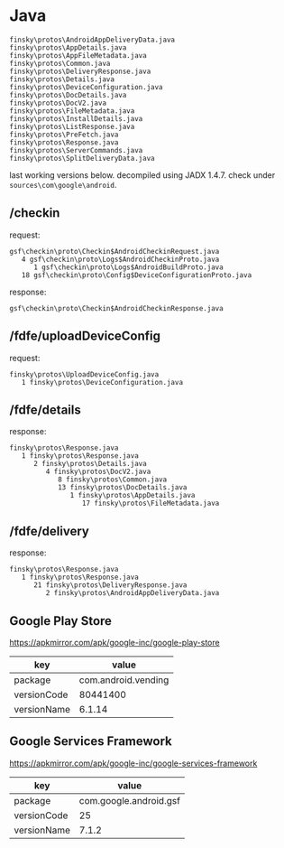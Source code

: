 # Java

~~~
finsky\protos\AndroidAppDeliveryData.java
finsky\protos\AppDetails.java
finsky\protos\AppFileMetadata.java
finsky\protos\Common.java
finsky\protos\DeliveryResponse.java
finsky\protos\Details.java
finsky\protos\DeviceConfiguration.java
finsky\protos\DocDetails.java
finsky\protos\DocV2.java
finsky\protos\FileMetadata.java
finsky\protos\InstallDetails.java
finsky\protos\ListResponse.java
finsky\protos\PreFetch.java
finsky\protos\Response.java
finsky\protos\ServerCommands.java
finsky\protos\SplitDeliveryData.java
~~~

last working versions below. decompiled using JADX 1.4.7. check under
`sources\com\google\android`.

## /checkin

request:

~~~
gsf\checkin\proto\Checkin$AndroidCheckinRequest.java
   4 gsf\checkin\proto\Logs$AndroidCheckinProto.java
      1 gsf\checkin\proto\Logs$AndroidBuildProto.java
   18 gsf\checkin\proto\Config$DeviceConfigurationProto.java
~~~

response:

~~~
gsf\checkin\proto\Checkin$AndroidCheckinResponse.java
~~~

## /fdfe/uploadDeviceConfig

request:

~~~
finsky\protos\UploadDeviceConfig.java
   1 finsky\protos\DeviceConfiguration.java
~~~

## /fdfe/details

response:

~~~
finsky\protos\Response.java
   1 finsky\protos\Response.java
      2 finsky\protos\Details.java
         4 finsky\protos\DocV2.java
            8 finsky\protos\Common.java
            13 finsky\protos\DocDetails.java
               1 finsky\protos\AppDetails.java
                  17 finsky\protos\FileMetadata.java
~~~

## /fdfe/delivery

response:

~~~
finsky\protos\Response.java
   1 finsky\protos\Response.java
      21 finsky\protos\DeliveryResponse.java
         2 finsky\protos\AndroidAppDeliveryData.java
~~~

## Google Play Store

https://apkmirror.com/apk/google-inc/google-play-store

key             | value
----------------|--------------------
package         | com.android.vending
versionCode     | 80441400
versionName     | 6.1.14

## Google Services Framework

https://apkmirror.com/apk/google-inc/google-services-framework

key         | value
------------|-----------------------
package     | com.google.android.gsf
versionCode | 25
versionName | 7.1.2
